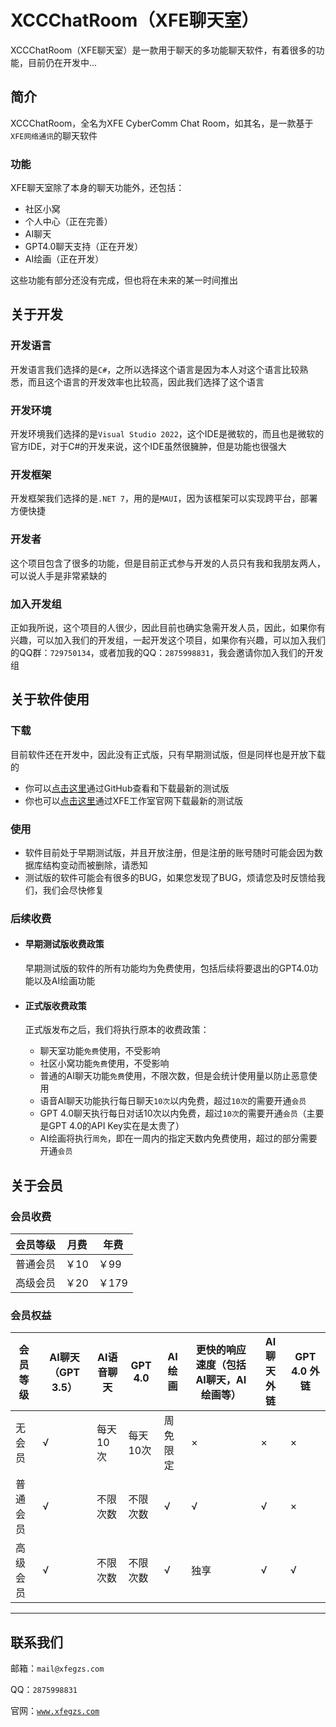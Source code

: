 # XCCChatRoom（XFE聊天室）  

XCCChatRoom（XFE聊天室）是一款用于聊天的多功能聊天软件，有着很多的功能，目前仍在开发中...  

## 简介

XCCChatRoom，全名为XFE CyberComm Chat Room，如其名，是一款基于`XFE网络通讯`的聊天软件

### 功能

XFE聊天室除了本身的聊天功能外，还包括：  

- 社区小窝
- 个人中心（正在完善）
- AI聊天
- GPT4.0聊天支持（正在开发）
- AI绘画（正在开发）

这些功能有部分还没有完成，但也将在未来的某一时间推出

## 关于开发

### 开发语言

开发语言我们选择的是`C#`，之所以选择这个语言是因为本人对这个语言比较熟悉，而且这个语言的开发效率也比较高，因此我们选择了这个语言

### 开发环境

开发环境我们选择的是`Visual Studio 2022`，这个IDE是微软的，而且也是微软的官方IDE，对于C#的开发来说，这个IDE虽然很臃肿，但是功能也很强大

### 开发框架

开发框架我们选择的是`.NET 7`，用的是`MAUI`，因为该框架可以实现跨平台，部署方便快捷

### 开发者

这个项目包含了很多的功能，但是目前正式参与开发的人员只有我和我朋友两人，可以说人手是非常紧缺的

### 加入开发组

正如我所说，这个项目的人很少，因此目前也确实急需开发人员，因此，如果你有兴趣，可以加入我们的开发组，一起开发这个项目，如果你有兴趣，可以加入我们的QQ群：`729750134`，或者加我的QQ：`2875998831`，我会邀请你加入我们的开发组

## 关于软件使用

### 下载

目前软件还在开发中，因此没有正式版，只有早期测试版，但是同样也是开放下载的

- 你可以[点击这里](https://github.com/XFEstudio/XCCChatRoom/releases)通过GitHub查看和下载最新的测试版
- 你也可以[点击这里](https://www.xfegzs.com/com.xfegzs.xccchatroom.apk)通过XFE工作室官网下载最新的测试版

### 使用

- 软件目前处于早期测试版，并且开放注册，但是注册的账号随时可能会因为数据库结构变动而被删除，请悉知
- 测试版的软件可能会有很多的BUG，如果您发现了BUG，烦请您及时反馈给我们，我们会尽快修复

### 后续收费

- #### 早期测试版收费政策

	早期测试版的软件的所有功能均为免费使用，包括后续将要退出的GPT4.0功能以及AI绘画功能

- #### 正式版收费政策

	正式版发布之后，我们将执行原本的收费政策：
	- 聊天室功能`免费`使用，不受影响
	- 社区小窝功能`免费`使用，不受影响
	- 普通的AI聊天功能`免费`使用，不限次数，但是会统计使用量以防止恶意使用
	- 语音AI聊天功能执行每日聊天`10次`以内免费，超过`10次`的需要开通`会员`
	- GPT 4.0聊天执行每日对话10次以内免费，超过`10次`的需要开通`会员`（主要是GPT 4.0的API Key实在是太贵了）
	- AI绘画将执行`周免`，即在一周内的指定天数内免费使用，超过的部分需要开通`会员`

## 关于会员

### 会员收费

| 会员等级 | 月费 | 年费 | 
| ------ | ------ | ------ |
| 普通会员 | ￥10 | ￥99 |
| 高级会员 | ￥20 | ￥179 |
						  
### 会员权益

| 会员等级 | AI聊天（GPT 3.5） | AI语音聊天 | GPT 4.0 | AI绘画 | 更快的响应速度（包括AI聊天，AI绘画等） | AI聊天外链 | GPT 4.0 外链 |
| ------ | ------ | ------ | ------ | ------ | ------ | ------ | ------ |
| 无会员 | √ | 每天10次 | 每天10次 | 周免限定 | × | × | × |
| 普通会员 | √ | 不限次数 | 不限次数 | √ | √ | √ | × |
| 高级会员 | √ | 不限次数 | 不限次数 | √ | 独享 | √ | √ |

---

## 联系我们

邮箱：`mail@xfegzs.com`

QQ：`2875998831`

官网：[`www.xfegzs.com`](https://www.xfegzs.com)
